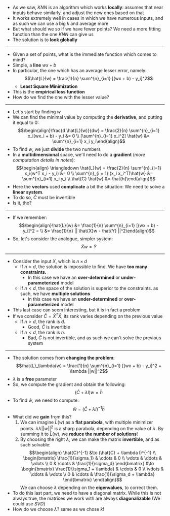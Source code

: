 + As we saw, $KNN$ is an algorithm which works **locally**: assumes that near inputs behave similarly, and adjust the new ones based on that
+ It works extremely well in cases in which we have numerous inputs, and as such we can use a big $k$ and average more
+ But what should we so if we have fewer points? We need a more fitting function than the one $KNN$ can give us
+ The solution is to **look globally**
---
+ Given a set of points, what is the immediate function which comes to mind?
+ Simple, a **line** $wx + b$
+ In particular, the one which has an average lesser error, namely: $$\hat{L}(w) = \frac{1}{n} \sum^{n}_{i=1} [(wx + b) - y_i]^2$$
	+ **Least Square Minimization**
+ This is the **empirical loss function**
+ How do we find the one with the lesser value?
---
+  Let's start by finding $w$
+ We can find the minimal value by computing the **derivative**, and putting it equal to 0:$$\begin{align}\frac{d \hat{L}(w)}{dw} = \frac{2}{n} \sum^{n}_{i=1} x_i(wx_i + b) - y_i &= 0 \\ [\sum^{n}_{i=1} x_i^2] \hat{w} &= \sum^{n}_{i=1} x_i y_i\end{align}$$
+ To find $w$, we just **divide** the two numbers
+ In a **multidimensional** space, we'll need to do a **gradient** (*more computation details in notes*):$$\begin{align} \triangledown \hat{L}(w) = \frac{2}{n} \sum^{n}_{i=1} x_i(w^T x_i - y_i) &= 0 \\ \sum^{n}_{i = 1} (x_i x_i^T)\hat{w} &= \sum^{n}_{i=1} x_i y_i \\ \hat{C} \hat{w} &= \hat{h}\end{align}$$
+ Here the **vectors** used **complicate** a bit the situation: We need to solve a **linear system**. 
+ To do so, $\hat{C}$ must be invertible
+ Is it, tho?
---
+ If we remember: $$\begin{align}\hat{L}(w) &= \frac{1}{n} \sum^{n}_{i=1} [(wx + b) - y_i]^2 = \\ &= \frac{1}{n} || \hat{X}w - \hat{Y} ||^2\end{align}$$
+ So, let's consider the analogue, simpler system: $$\hat{X}w = \hat{Y}$$
---
+ Consider the input $X$, which is $n \times d$ 
	+ If $n > d$, the solution is impossible to find. We have **too many constraints.**
		+ In this case we have an **over-determined** or **under-parameterized** model
	+ If $n < d$, the  space of the solution is superior to the constraints. as such, we have **multiple solutions**
		+ In this case we have an **under-determined** or **over-parameterized** model
+ This last case can seem interesting, but it is in fact a problem
+ If we consider $\hat{C} = \hat{X}^T\hat{X}$, its rank varies depending on the previous value
	+ If $n > d$, the rank is $d$. 
		+ Good, $\hat{C}$ is invertible
	+ If $n < d$, the rank is $n$. 
		+ Bad, $\hat{C}$ is not invertible, and as such we can't solve the previous system
---
+ The solution comes from **changing the problem**: $$\hat{L}_\lambda(w) = \frac{1}{n} \sum^{n}_{i=1} [(wx + b) - y_i]^2 + \lambda ||w||^2$$
+ $\lambda$ is a **free** parameter
+ So, we compute the gradient and obtain the following: $$(\hat{C} + \lambda I) w = \hat{h}$$
+ To find $\hat{w}$, we need to compute: $$\hat{w} = (\hat{C} + \lambda I)^{-1}\hat{h}$$
+ What did we **gain** from this?
	1. We can imagine $\hat{L}(w)$ as a **flat parabola**, with multiple minimizer points. $\lambda \lambda||w||^2$ is a sharp parabola, depending on the value of $\lambda$. By summing it to $\hat{L}(w)$, we **reduce the number of solutions**!
	2. By choosing the right $\lambda$, we can make the matrix **invertible**, and as such solvable: $$\begin{align}
			\hat{C}^{-1} &\to (\hat{C} + \lambda I)^{-1} \\
				\begin{bmatrix}
					\frac{1}{\sigma_1} & \cdots & 0 \\
					\vdots & \ddots & \vdots \\
					0 & \cdots & \frac{1}{\sigma_d}
				\end{bmatrix}
				&\to
				\begin{bmatrix}
					\frac{1}{\sigma_1 + \lambda} & \cdots & 0 \\
					\vdots & \ddots & \vdots \\
					0 & \cdots & \frac{1}{\sigma_d + \lambda}
				\end{bmatrix}
		   \end{align}$$ We can choose $\lambda$ depending on the **eigenvalues**, to correct them.
+ To do this last part, we need to have a diagonal matrix. While this is not always true, the matrices we work with are always **diagonalizable** (We could use $SVD$)
+ How do we choose $\lambda$? same as we chose $k$!